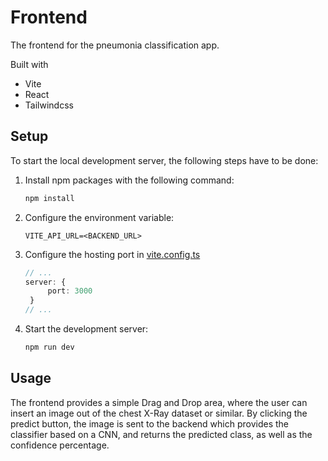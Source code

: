 # Frontend
The frontend for the pneumonia classification app.

Built with 
- Vite
- React
- Tailwindcss

## Setup
To start the local development server, the following steps have to be done:

1. Install npm packages with the following command:
    ```bash
    npm install
    ```
2. Configure the environment variable:
   ```
   VITE_API_URL=<BACKEND_URL>
   ```
3. Configure the hosting port in [vite.config.ts](vite.config.ts)
   ```typescript
   // ...
   server: {
        port: 3000
    }
   // ...
   ```
4. Start the development server:
   ```bash
   npm run dev
   ```
   
## Usage
The frontend provides a simple Drag and Drop area, where the user can insert an image out of the chest X-Ray dataset or similar.
By clicking the predict button, the image is sent to the backend which provides the classifier based on a CNN, and returns the predicted class, as well as the confidence percentage.
